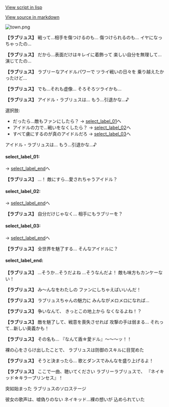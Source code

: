 [View script in lisp](../scripts/20034303.txt)

[View source in markdown](20034303.md)

![town.png](../images/backgrounds/town.png)

**【ラブリュス】**
戦って…相手を傷つけるのも…
傷つけられるのも…
イヤになっちゃったの…

**【ラブリュス】**
だから…表面だけはキレイに着飾って
楽しい自分を無理して…
演じてたの…

**【ラブリュス】**
ラブリーなアイドルパワーで
ツライ戦いの日々を
乗り越えたかったけど…

**【ラブリュス】**
でも…それも虚像…
そろそろツライかも…

**【ラブリュス】**
アイドル・ラブリュスは…
もう…引退かな…♪

選択肢:
- だったら…敵もファンにしたら？ → [select_label_01](#select_label_01)へ
- アイドルの力で…戦いをなくしたら？ → [select_label_02](#select_label_02)へ
- すべて虜にするのが真のアイドルだろ → [select_label_03](#select_label_03)へ

アイドル・ラブリュスは…
もう…引退かな…♪

#### select_label_01:
 → [select_label_end](#select_label_end)へ

**【ラブリュス】**
…！
敵にすら…愛されちゃうアイドル？

#### select_label_02:
 → [select_label_end](#select_label_end)へ

**【ラブリュス】**
自分だけじゃなく…
相手にもラブリーを？

#### select_label_03:
 → [select_label_end](#select_label_end)へ

**【ラブリュス】**
全世界を魅了する…
そんなアイドルに？

#### select_label_end:

**【ラブリュス】**
…そうか…そうだよね
…そうなんだよ！
敵も味方もカンケーない！

**【ラブリュス】**
み〜んなをわたしの
ファンにしちゃえばいいんだ！

**【ラブリュス】**
ラブリュスちゃんの魅力に
みんながメロメロになれば…

**【ラブリュス】**
争いなんて、
きっとこの地上から
なくなるよね！？

**【ラブリュス】**
敵を魅了して、戦意を喪失させれば
攻撃の手は弱まる…
それって…新しい奥義かも！

**【ラブリュス】**
その名も…
『なんて盾☆愛ドル』〜〜〜ッ！！

裸の心をさらけ出したことで、
ラブリュスは防御のスキルに目覚めた

**【ラブリュス】**
そうと決まったら…
歌とダンスでみんなを盛り上げるよ！

**【ラブリュス】**
ここで一曲、聴いてください
ラブリーラブリュスで、
『ネイキッド☆キラープリンセス』！

突如始まった
ラブリュスのソロステージ

彼女の歌声は、嘘偽りのない
ネイキッド…裸の想いが
込められていた